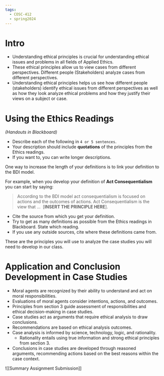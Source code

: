 ```yaml
---
tags:
  - COSC-412
  - spring2024
---
```


# Intro
- Understanding ethical principles is crucial for understanding ethical issues and problems in all fields of Applied Ethics. 
- These ethical principles allow us to view cases from different perspectives. Different people (Stakeholders) analyze cases from different perspectives. 
- Understanding ethical principles helps us see how different people (stakeholders) identify ethical issues from different perspectives as well as how they look analyze ethical problems and how they justify their views on a subject or case.

# Using the Ethics Readings

*(Handouts in Blackboard)*

- Describe each of the following in `4 or 5 sentences`. 
- Your description should include **quotations** of the principles from the Ethics readings. 
- If you want to, you can write longer descriptions.

One way to increase the length of your definitions is to link your definition to the BDI model. 

For example, when you develop your definition of **Act Consequentialism** you can start by saying:

> According to the BDI model act consequentialism is focused on actions and the outcomes of actions. Act Consequentialism is the view that …  \[**INSERT THE PRINCIPLE HERE**\].

- Cite the source from which you get your definition. 
- Try to get as many definitions as possible from the Ethics readings in Blackboard. State which reading.
- If you use any outside sources, cite where these definitions came from.

These are the principles you will use to analyze the case studies you will need to develop in our class.


# Application and Conclusion Development in Case Studies

- Moral agents are recognized by their ability to understand and act on moral responsibilities.
- Evaluations of moral agents consider intentions, actions, and outcomes.
- Principles from section 3 guide assessment of responsibilities and ethical decision-making in case studies.
- Case studies act as arguments that require ethical analysis to draw conclusions.
- Recommendations are based on ethical analysis outcomes.
- Case analysis is informed by science, technology, logic, and rationality.
  - Rationality entails using true information and strong ethical principles from section 3.
- Conclusions in case studies are developed through reasoned arguments, recommending actions based on the best reasons within the case context.

![[Summary Assignment Submission]]